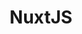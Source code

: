 ---
title: "NuxtJS"
img: "https://upload.wikimedia.org/wikipedia/commons/4/45/NuxtJS_Logo.png"
link: "https://nuxtjs.org/"
---